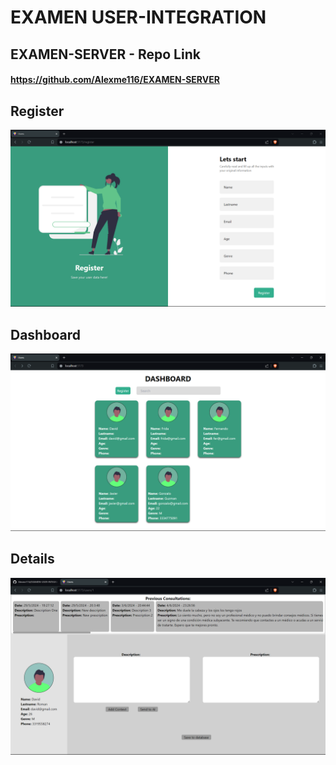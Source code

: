 # EXAMEN USER-INTEGRATION

## EXAMEN-SERVER - Repo Link
#### https://github.com/Alexme116/EXAMEN-SERVER

## Register
![Image Description](src/assets/img/register.png)

## Dashboard
![Image Description](src/assets/img/dashboard.png)

## Details
![Image Description](src/assets/img/detail.png)
